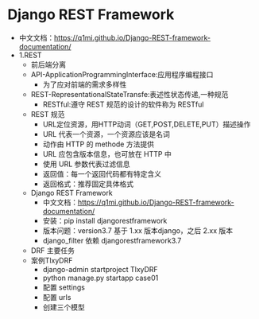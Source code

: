 # Django REST Framework
- 中文文档：https://q1mi.github.io/Django-REST-framework-documentation/
- 1.REST
    - 前后端分离
    - API-ApplicationProgrammingInterface:应用程序编程接口
        - 为了应对前端的需求多样性
    - REST-RepresentationalStateTransfe:表述性状态传递,一种规范
        - RESTful:遵守 REST 规范的设计的软件称为 RESTful
    - REST 规范
        - URL定位资源，用HTTP动词（GET,POST,DELETE,PUT）描述操作
        - URL 代表一个资源，一个资源应该是名词
        - 动作由 HTTP 的 methode 方法提供
        - URL 应包含版本信息，也可放在 HTTP 中
        - 使用 URL 参数代表过滤信息
        - 返回值：每一个返回代码都有特定含义
        - 返回格式：推荐固定具体格式
    - Django REST Framework
        - 中文文档：https://q1mi.github.io/Django-REST-framework-documentation/
        - 安装：pip install djangorestframework
        - 版本问题：version3.7 基于 1.xx 版本django，之后 2.xx 版本
        - django_filter 依赖 djangorestframework3.7
    - DRF 主要任务
    - 案例TlxyDRF
        - django-admin startproject TlxyDRF
        - python manage.py startapp case01
        - 配置 settings
        - 配置 urls
        - 创建三个模型